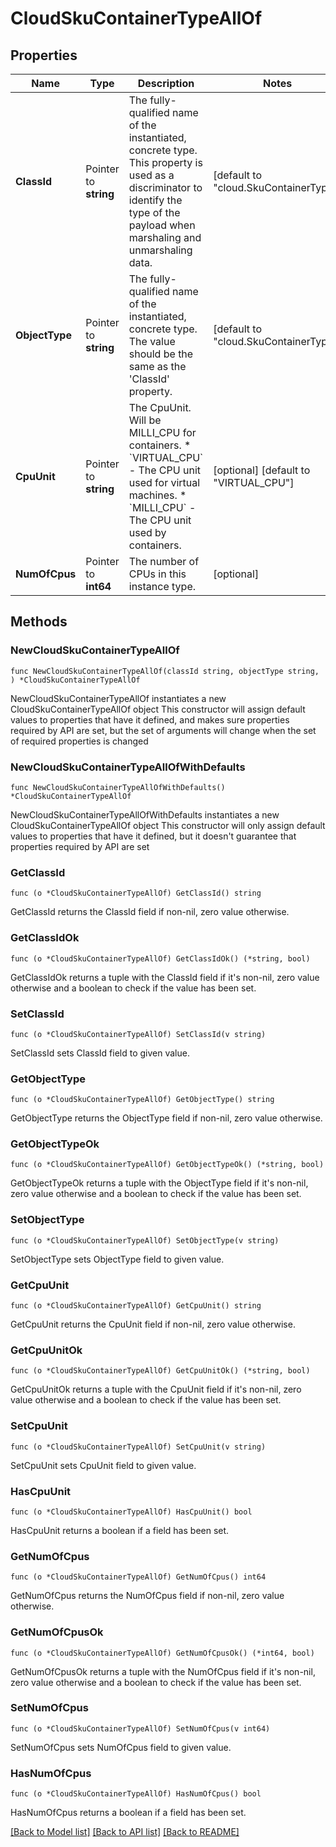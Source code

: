 # CloudSkuContainerTypeAllOf

## Properties

Name | Type | Description | Notes
------------ | ------------- | ------------- | -------------
**ClassId** | Pointer to **string** | The fully-qualified name of the instantiated, concrete type. This property is used as a discriminator to identify the type of the payload when marshaling and unmarshaling data. | [default to "cloud.SkuContainerType"]
**ObjectType** | Pointer to **string** | The fully-qualified name of the instantiated, concrete type. The value should be the same as the &#39;ClassId&#39; property. | [default to "cloud.SkuContainerType"]
**CpuUnit** | Pointer to **string** | The CpuUnit. Will be MILLI_CPU for containers. * &#x60;VIRTUAL_CPU&#x60; - The CPU unit used for virtual machines. * &#x60;MILLI_CPU&#x60; - The CPU unit used by containers. | [optional] [default to "VIRTUAL_CPU"]
**NumOfCpus** | Pointer to **int64** | The number of CPUs in this instance type. | [optional] 

## Methods

### NewCloudSkuContainerTypeAllOf

`func NewCloudSkuContainerTypeAllOf(classId string, objectType string, ) *CloudSkuContainerTypeAllOf`

NewCloudSkuContainerTypeAllOf instantiates a new CloudSkuContainerTypeAllOf object
This constructor will assign default values to properties that have it defined,
and makes sure properties required by API are set, but the set of arguments
will change when the set of required properties is changed

### NewCloudSkuContainerTypeAllOfWithDefaults

`func NewCloudSkuContainerTypeAllOfWithDefaults() *CloudSkuContainerTypeAllOf`

NewCloudSkuContainerTypeAllOfWithDefaults instantiates a new CloudSkuContainerTypeAllOf object
This constructor will only assign default values to properties that have it defined,
but it doesn't guarantee that properties required by API are set

### GetClassId

`func (o *CloudSkuContainerTypeAllOf) GetClassId() string`

GetClassId returns the ClassId field if non-nil, zero value otherwise.

### GetClassIdOk

`func (o *CloudSkuContainerTypeAllOf) GetClassIdOk() (*string, bool)`

GetClassIdOk returns a tuple with the ClassId field if it's non-nil, zero value otherwise
and a boolean to check if the value has been set.

### SetClassId

`func (o *CloudSkuContainerTypeAllOf) SetClassId(v string)`

SetClassId sets ClassId field to given value.


### GetObjectType

`func (o *CloudSkuContainerTypeAllOf) GetObjectType() string`

GetObjectType returns the ObjectType field if non-nil, zero value otherwise.

### GetObjectTypeOk

`func (o *CloudSkuContainerTypeAllOf) GetObjectTypeOk() (*string, bool)`

GetObjectTypeOk returns a tuple with the ObjectType field if it's non-nil, zero value otherwise
and a boolean to check if the value has been set.

### SetObjectType

`func (o *CloudSkuContainerTypeAllOf) SetObjectType(v string)`

SetObjectType sets ObjectType field to given value.


### GetCpuUnit

`func (o *CloudSkuContainerTypeAllOf) GetCpuUnit() string`

GetCpuUnit returns the CpuUnit field if non-nil, zero value otherwise.

### GetCpuUnitOk

`func (o *CloudSkuContainerTypeAllOf) GetCpuUnitOk() (*string, bool)`

GetCpuUnitOk returns a tuple with the CpuUnit field if it's non-nil, zero value otherwise
and a boolean to check if the value has been set.

### SetCpuUnit

`func (o *CloudSkuContainerTypeAllOf) SetCpuUnit(v string)`

SetCpuUnit sets CpuUnit field to given value.

### HasCpuUnit

`func (o *CloudSkuContainerTypeAllOf) HasCpuUnit() bool`

HasCpuUnit returns a boolean if a field has been set.

### GetNumOfCpus

`func (o *CloudSkuContainerTypeAllOf) GetNumOfCpus() int64`

GetNumOfCpus returns the NumOfCpus field if non-nil, zero value otherwise.

### GetNumOfCpusOk

`func (o *CloudSkuContainerTypeAllOf) GetNumOfCpusOk() (*int64, bool)`

GetNumOfCpusOk returns a tuple with the NumOfCpus field if it's non-nil, zero value otherwise
and a boolean to check if the value has been set.

### SetNumOfCpus

`func (o *CloudSkuContainerTypeAllOf) SetNumOfCpus(v int64)`

SetNumOfCpus sets NumOfCpus field to given value.

### HasNumOfCpus

`func (o *CloudSkuContainerTypeAllOf) HasNumOfCpus() bool`

HasNumOfCpus returns a boolean if a field has been set.


[[Back to Model list]](../README.md#documentation-for-models) [[Back to API list]](../README.md#documentation-for-api-endpoints) [[Back to README]](../README.md)



